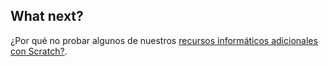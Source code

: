 ## What next?

¿Por qué no probar algunos de nuestros [recursos informáticos adicionales con Scratch?](https://projects.raspberrypi.org/en/projects?software%5B%5D=scratch&hardware%5B%5D=electronic-components).